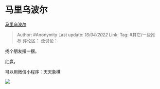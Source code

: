# 马里乌波尔
[马里乌波尔](https://zhuanlan.zhihu.com/p/496185451)

> Author: #Anonymity
> Last update: *16/04/2022*
> Link:
> Tag: #其它/一些推荐
> 评论区：
> 泛讨论：

找个朋友摆一摆。

红赢。

可以用微信小程序：天天象棋

![](https://pic3.zhimg.com/v2-c3731047a38367a25b6b02f586c63d9a_b.jpg)
